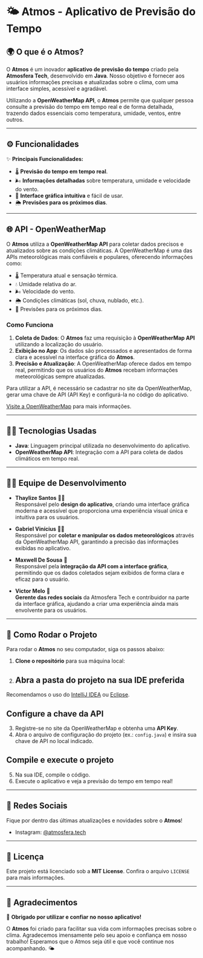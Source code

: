 # 🌤️ **Atmos** - Aplicativo de Previsão do Tempo

## 🌍 O que é o **Atmos**?

O **Atmos** é um inovador **aplicativo de previsão do tempo** criado pela **Atmosfera Tech**, desenvolvido em **Java**. Nosso objetivo é fornecer aos usuários informações precisas e atualizadas sobre o clima, com uma interface simples, acessível e agradável. 

Utilizando a **OpenWeatherMap API**, o **Atmos** permite que qualquer pessoa consulte a previsão do tempo em tempo real e de forma detalhada, trazendo dados essenciais como temperatura, umidade, ventos, entre outros.

---

## ⚙️ Funcionalidades

✨ **Principais Funcionalidades:**

- 🌡️ **Previsão do tempo em tempo real**.
- 🌬️ **Informações detalhadas** sobre temperatura, umidade e velocidade do vento.
- 🎨 **Interface gráfica intuitiva** e fácil de usar.
- 🌦️ **Previsões para os próximos dias**.

---

## 🌐 **API - OpenWeatherMap**

O **Atmos** utiliza a **OpenWeatherMap API** para coletar dados precisos e atualizados sobre as condições climáticas. A OpenWeatherMap é uma das APIs meteorológicas mais confiáveis e populares, oferecendo informações como:

- 🌡️ Temperatura atual e sensação térmica.
- 💧 Umidade relativa do ar.
- 🌬️ Velocidade do vento.
- 🌦️ Condições climáticas (sol, chuva, nublado, etc.).
- 📅 Previsões para os próximos dias.

### Como Funciona

1. **Coleta de Dados**: O **Atmos** faz uma requisição à **OpenWeatherMap API** utilizando a localização do usuário.
2. **Exibição no App**: Os dados são processados e apresentados de forma clara e acessível na interface gráfica do **Atmos**.
3. **Precisão e Atualização**: A OpenWeatherMap oferece dados em tempo real, permitindo que os usuários do **Atmos** recebam informações meteorológicas sempre atualizadas.

Para utilizar a API, é necessário se cadastrar no site da OpenWeatherMap, gerar uma chave de API (API Key) e configurá-la no código do aplicativo.

[Visite a OpenWeatherMap](https://openweathermap.org/) para mais informações.

---

## 🧑‍💻 Tecnologias Usadas

- **Java**: Linguagem principal utilizada no desenvolvimento do aplicativo.
- **OpenWeatherMap API**: Integração com a API para coleta de dados climáticos em tempo real.

---

## 👩‍💻 Equipe de Desenvolvimento

- **Thaylize Santos** 👩‍🎨  
  Responsável pelo **design do aplicativo**, criando uma interface gráfica moderna e acessível que proporciona uma experiência visual única e intuitiva para os usuários.

- **Gabriel Vinícius** 👨‍💻  
  Responsável por **coletar e manipular os dados meteorológicos** através da OpenWeatherMap API, garantindo a precisão das informações exibidas no aplicativo.

- **Maxwell De Sousa** 🔧  
  Responsável pela **integração da API com a interface gráfica**, permitindo que os dados coletados sejam exibidos de forma clara e eficaz para o usuário.

- **Victor Melo** 📱  
  **Gerente das redes sociais** da Atmosfera Tech e contribuidor na parte da interface gráfica, ajudando a criar uma experiência ainda mais envolvente para os usuários.

---

## 🚀 Como Rodar o Projeto

Para rodar o **Atmos** no seu computador, siga os passos abaixo:

1. **Clone o repositório** para sua máquina local:

2. ## Abra a pasta do projeto na sua IDE preferida
Recomendamos o uso do [IntelliJ IDEA](https://www.jetbrains.com/idea/) ou [Eclipse](https://www.eclipse.org/).

## Configure a chave da API
3. Registre-se no site da OpenWeatherMap e obtenha uma **API Key**.
4. Abra o arquivo de configuração do projeto (ex.: `config.java`) e insira sua chave de API no local indicado.

## Compile e execute o projeto
5. Na sua IDE, compile o código.
6. Execute o aplicativo e veja a previsão do tempo em tempo real!

---

## 📱 Redes Sociais
Fique por dentro das últimas atualizações e novidades sobre o **Atmos**!

- Instagram: [@atmosfera.tech](https://www.instagram.com/atmosfera.tech)

---

## 📜 Licença
Este projeto está licenciado sob a **MIT License**. Confira o arquivo `LICENSE` para mais informações.

---

## 💬 Agradecimentos
🎉 **Obrigado por utilizar e confiar no nosso aplicativo!**

O **Atmos** foi criado para facilitar sua vida com informações precisas sobre o clima. Agradecemos imensamente pelo seu apoio e confiança em nosso trabalho! Esperamos que o Atmos seja útil e que você continue nos acompanhando. 🌤️
